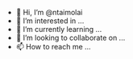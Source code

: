 - 👋 Hi, I’m @ntaimolai
- 👀 I’m interested in ...
- 🌱 I’m currently learning ...
- 💞️ I’m looking to collaborate on ...
- 📫 How to reach me ...

<!---
ntaimolai/ntaimolai is a ✨ special ✨ repository because its `README.md` (this file) appears on your GitHub profile.
You can click the Preview link to take a look at your changes.
--->
